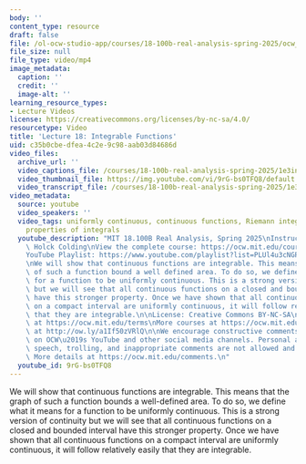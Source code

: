```yaml
---
body: ''
content_type: resource
draft: false
file: /ol-ocw-studio-app/courses/18-100b-real-analysis-spring-2025/ocw_18100b-lec18-2025apr22_360p_16_9.mp4
file_size: null
file_type: video/mp4
image_metadata:
  caption: ''
  credit: ''
  image-alt: ''
learning_resource_types:
- Lecture Videos
license: https://creativecommons.org/licenses/by-nc-sa/4.0/
resourcetype: Video
title: 'Lecture 18: Integrable Functions'
uid: c35b0cbe-dfea-4c2e-9c98-aab03d84686d
video_files:
  archive_url: ''
  video_captions_file: /courses/18-100b-real-analysis-spring-2025/1e3inBJ6qZZTP4pYbEPk42NuPuLggdjF4_transcript.webvtt
  video_thumbnail_file: https://img.youtube.com/vi/9rG-bs0TFQ8/default.jpg
  video_transcript_file: /courses/18-100b-real-analysis-spring-2025/1e3inBJ6qZZTP4pYbEPk42NuPuLggdjF4_transcript.pdf
video_metadata:
  source: youtube
  video_speakers: ''
  video_tags: uniformly continuous, continuous functions, Riemann integrable, basic
    properties of integrals
  youtube_description: "MIT 18.100B Real Analysis, Spring 2025\nInstructor: Tobias\
    \ Holck Colding\nView the complete course: https://ocw.mit.edu/courses/18-100b-real-analysis-spring-2025/\n\
    YouTube Playlist: https://www.youtube.com/playlist?list=PLUl4u3cNGP62Ie7F_tTAhhXoX5_Cl8meG\n\
    \nWe will show that continuous functions are integrable. This means that the graph\
    \ of such a function bound a well defined area. To do so, we define what it means\
    \ for a function to be uniformly continuous. This is a strong version of continuity\
    \ but we will see that all continuous functions on a closed and bounded interval\
    \ have this stronger property. Once we have shown that all continuous functions\
    \ on a compact interval are uniformly continuous, it will follow relatively easily\
    \ that they are integrable.\n\nLicense: Creative Commons BY-NC-SA\nMore information\
    \ at https://ocw.mit.edu/terms\nMore courses at https://ocw.mit.edu\nSupport OCW\
    \ at http://ow.ly/a1If50zVRlQ\n\nWe encourage constructive comments and discussion\
    \ on OCW\u2019s YouTube and other social media channels. Personal attacks, hate\
    \ speech, trolling, and inappropriate comments are not allowed and may be removed.\
    \ More details at https://ocw.mit.edu/comments.\n"
  youtube_id: 9rG-bs0TFQ8
---
```

We will show that continuous functions are integrable. This means that the graph of such a function bounds a well-defined area. To do so, we define what it means for a function to be uniformly continuous. This is a strong version of continuity but we will see that all continuous functions on a closed and bounded interval have this stronger property. Once we have shown that all continuous functions on a compact interval are uniformly continuous, it will follow relatively easily that they are integrable.